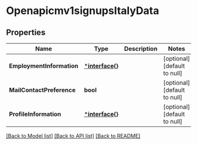# Openapicmv1signupsItalyData

## Properties
Name | Type | Description | Notes
------------ | ------------- | ------------- | -------------
**EmploymentInformation** | [***interface{}**](interface{}.md) |  | [optional] [default to null]
**MailContactPreference** | **bool** |  | [optional] [default to null]
**ProfileInformation** | [***interface{}**](interface{}.md) |  | [optional] [default to null]

[[Back to Model list]](../README.md#documentation-for-models) [[Back to API list]](../README.md#documentation-for-api-endpoints) [[Back to README]](../README.md)

